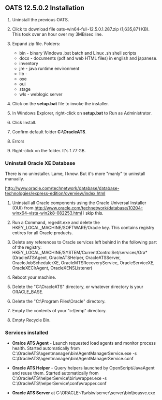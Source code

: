 ## OATS 12.5.0.2 Installation

1. Uninstall the previous OATS.
2. Click to download file oats-win64-full-12.5.0.1.287.zip  (1,635,871 KB). This took over an hour over my 3MB/sec line. 
3. Expand zip file. Folders:

	* bin - binary Windows .bat batch and Linux .sh shell scripts
  	* docs - documents (pdf and web HTML files) in english and japanese.
	* inventory
	* jre - java runtime environment
	* lib - 
	* oxe
	* oui
	* stage
	* wls - weblogic server

4. Click on the **setup.bat** file to invoke the installer.
5. In Windows Explorer, right-click on **setup.bat** to Run as Administrator.
6. Click Install.
7. Confirm default folder **C:\OracleATS**. 
8. Errors 
9. Right-click on the folder. It's 1.77 GB.

### <a name="OATS_Uninstall"> Uninstall Oracle XE Database</a>

There is no uninstaller. Lame, I know. 
But it's more "manly" to uninstall manually.

http://www.oracle.com/technetwork/database/database-technologies/express-edition/overview/index.html

1. Uninstall all Oracle components using the Oracle Universal Installer (OUI)
	from http://www.oracle.com/technetwork/database/10204-winx64-vista-win2k8-082253.html
  I skip this.

2. Run a Command, regedit.exe and delete the HKEY_LOCAL_MACHINE/SOFTWARE/Oracle key. 
This contains registry entires for all Oracle products.

3. Delete any references to Oracle services left behind in the following part of the registry:
  HKEY_LOCAL_MACHINE/SYSTEM/CurrentControlSet/services/Ora*
  (OracleATSAgent, OracleATSHelper, OracleATSServer, OracleJobSchedulerXE, OracleMTSRecoveryService, 
  OracleServiceXE, OracleXEClrAgent, OracleXENSListener)

4. Reboot your machine.

5. Delete the "C:\OracleATS" directory, or whatever directory is your ORACLE_BASE.
6. Delete the "C:\Program Files\Oracle" directory.
7. Empty the contents of your "c:\temp" directory.
8. Empty Recycle Bin.

### <a name="ServicesInstalled"> Services installed</a>

* **Oralce ATS Agent** - Launch requested load agents and monitor process health.
	Started automatically from
	C:\OracleATS\agentmanager\bin\AgentManagerService.exe -s C:\OracleATS\agentmanager\bin\\AgentManagerService.conf
	
* **Oracle ATS Helper** - Query helpers launched by OpenScript/JavaAgent and reuse them.
	Started automatically from 
	C:\OracleATS\helperService\bin\wrapper.exe -s C:\OracleATS\helperService\conf\wrapper.conf
	
* **Oracle ATS Server** at C:\ORACLE~1\wls\wlserver\server\bin\beasvc.exe

